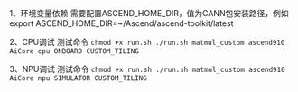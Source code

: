 1、环境变量依赖
   需要配置ASCEND_HOME_DIR，值为CANN包安装路径，例如export ASCEND_HOME_DIR=~/Ascend/ascend-toolkit/latest

2、CPU调试
    测试命令
    ```
    chmod +x run.sh
    ./run.sh matmul_custom ascend910 AiCore cpu ONBOARD CUSTOM_TILING
    ```

3、NPU调试
    测试命令
    ```
    chmod +x run.sh
    ./run.sh matmul_custom ascend910 AiCore npu SIMULATOR CUSTOM_TILING
    ```
